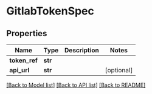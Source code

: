 # GitlabTokenSpec

## Properties
Name | Type | Description | Notes
------------ | ------------- | ------------- | -------------
**token_ref** | **str** |  | 
**api_url** | **str** |  | [optional] 

[[Back to Model list]](../README.md#documentation-for-models) [[Back to API list]](../README.md#documentation-for-api-endpoints) [[Back to README]](../README.md)

